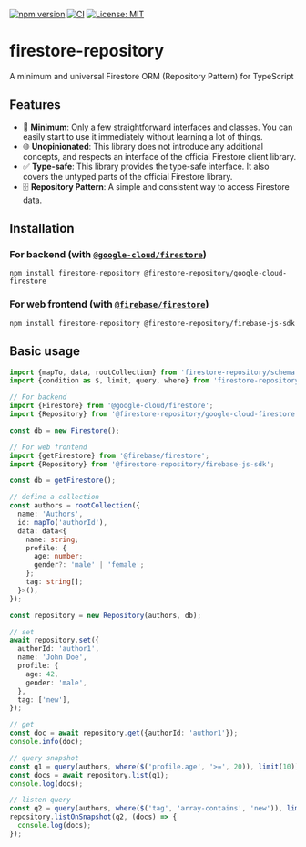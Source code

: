 [![npm version](https://badge.fury.io/js/firestore-repository.svg)](https://badge.fury.io/js/firestore-repository)
[![CI](https://github.com/ikenox/firestore-repository/actions/workflows/check-and-test.yaml/badge.svg)](https://github.com/ikenox/firestore-repository/actions/workflows/check-and-test.yaml)
[![License: MIT](https://img.shields.io/badge/License-MIT-yellow.svg)](https://opensource.org/licenses/MIT)

# firestore-repository

A minimum and universal Firestore ORM (Repository Pattern) for TypeScript

## Features

- 🚀 **Minimum**: Only a few straightforward interfaces and classes. You can easily start to use it immediately without learning a lot of things.
- 🌐 **Unopinionated**: This library does not introduce any additional concepts, and respects an interface of the official Firestore client library.
- ✅ **Type-safe**: This library provides the type-safe interface. It also covers the untyped parts of the official Firestore library.
- 🗄️ **Repository Pattern**: A simple and consistent way to access Firestore data.

## Installation

### For backend (with [`@google-cloud/firestore`](https://www.npmjs.com/package/@google-cloud/firestore))

```shell
npm install firestore-repository @firestore-repository/google-cloud-firestore 
````

### For web frontend (with [`@firebase/firestore`](https://www.npmjs.com/package/@firebase/firestore))

```shell
npm install firestore-repository @firestore-repository/firebase-js-sdk
```

## Basic usage

```ts
import {mapTo, data, rootCollection} from 'firestore-repository/schema';
import {condition as $, limit, query, where} from 'firestore-repository/query';

// For backend
import {Firestore} from '@google-cloud/firestore';
import {Repository} from '@firestore-repository/google-cloud-firestore';

const db = new Firestore();

// For web frontend
import {getFirestore} from '@firebase/firestore';
import {Repository} from '@firestore-repository/firebase-js-sdk';

const db = getFirestore();

// define a collection
const authors = rootCollection({
  name: 'Authors',
  id: mapTo('authorId'),
  data: data<{
    name: string;
    profile: {
      age: number;
      gender?: 'male' | 'female';
    };
    tag: string[];
  }>(),
});

const repository = new Repository(authors, db);

// set
await repository.set({
  authorId: 'author1',
  name: 'John Doe',
  profile: {
    age: 42,
    gender: 'male',
  },
  tag: ['new'],
});

// get
const doc = await repository.get({authorId: 'author1'});
console.info(doc);

// query snapshot
const q1 = query(authors, where($('profile.age', '>=', 20)), limit(10));
const docs = await repository.list(q1);
console.log(docs);

// listen query
const q2 = query(authors, where($('tag', 'array-contains', 'new')), limit(10));
repository.listOnSnapshot(q2, (docs) => {
  console.log(docs);
});
```
